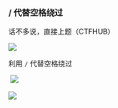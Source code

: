 ### / 代替空格绕过

话不多说，直接上题（CTFHUB）

![](https://pic1.imgdb.cn/item/687c79dd58cb8da5c8c836a9.png)

利用 `/` 代替空格绕过

​	![](https://pic1.imgdb.cn/item/687c7a0c58cb8da5c8c836f7.png)

![](https://pic1.imgdb.cn/item/687c7a3158cb8da5c8c83781.png)